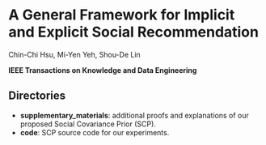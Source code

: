 # A General Framework for Implicit and Explicit Social Recommendation

Chin-Chi Hsu, Mi-Yen Yeh, Shou-De Lin

**IEEE Transactions on Knowledge and Data Engineering**

## Directories

* **supplementary_materials**: additional proofs and explanations of our proposed Social Covariance Prior (SCP).
* **code**: SCP source code for our experiments.
